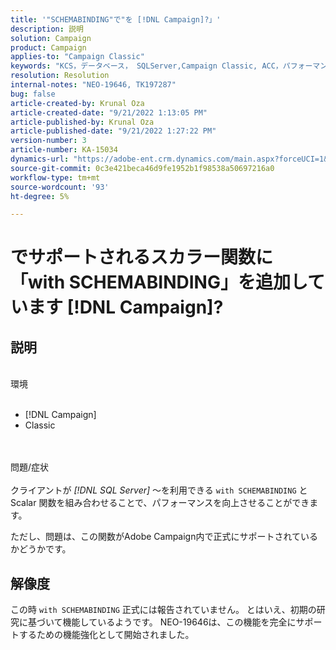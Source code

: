 ```yaml
---
title: '"SCHEMABINDING"で"を [!DNL Campaign]?」'
description: 説明
solution: Campaign
product: Campaign
applies-to: "Campaign Classic"
keywords: "KCS，データベース， SQLServer,Campaign Classic, ACC，パフォーマンス"
resolution: Resolution
internal-notes: "NEO-19646, TK197287"
bug: false
article-created-by: Krunal Oza
article-created-date: "9/21/2022 1:13:05 PM"
article-published-by: Krunal Oza
article-published-date: "9/21/2022 1:27:22 PM"
version-number: 3
article-number: KA-15034
dynamics-url: "https://adobe-ent.crm.dynamics.com/main.aspx?forceUCI=1&pagetype=entityrecord&etn=knowledgearticle&id=65c3361d-af39-ed11-9db0-0022480867bd"
source-git-commit: 0c3e421beca46d9fe1952b1f98538a50697216a0
workflow-type: tm+mt
source-wordcount: '93'
ht-degree: 5%

---
```


# でサポートされるスカラー関数に「with SCHEMABINDING」を追加しています [!DNL Campaign]?

## 説明

<br>環境<br><br>
- [!DNL Campaign]
- Classic



<br><br>問題/症状<br><br>
クライアントが *[!DNL SQL Server]* ～を利用できる `with SCHEMABINDING` と Scalar 関数を組み合わせることで、パフォーマンスを向上させることができます。

ただし、問題は、この関数がAdobe Campaign内で正式にサポートされているかどうかです。


## 解像度


この時 `with SCHEMABINDING` 正式には報告されていません。 とはいえ、初期の研究に基づいて機能しているようです。 NEO-19646は、この機能を完全にサポートするための機能強化として開始されました。
